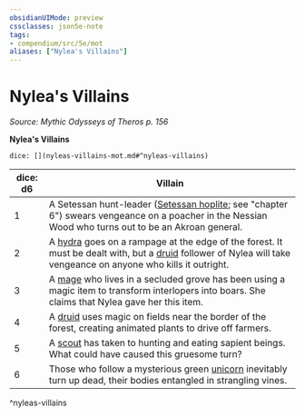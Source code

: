 ```yaml
---
obsidianUIMode: preview
cssclasses: json5e-note
tags:
- compendium/src/5e/mot
aliases: ["Nylea's Villains"]
---
```

# Nylea's Villains
*Source: Mythic Odysseys of Theros p. 156* 

**Nylea's Villains**

`dice: [](nyleas-villains-mot.md#^nyleas-villains)`

| dice: d6 | Villain |
|----------|---------|
| 1 | A Setessan hunt-leader ([Setessan hoplite](/2-Mechanics/CLI/bestiary/humanoid/setessan-hoplite-mot.md); see "chapter 6") swears vengeance on a poacher in the Nessian Wood who turns out to be an Akroan general. |
| 2 | A [hydra](/2-Mechanics/CLI/bestiary/monstrosity/hydra.md) goes on a rampage at the edge of the forest. It must be dealt with, but a [druid](/2-Mechanics/CLI/bestiary/humanoid/druid.md) follower of Nylea will take vengeance on anyone who kills it outright. |
| 3 | A [mage](/2-Mechanics/CLI/bestiary/humanoid/mage.md) who lives in a secluded grove has been using a magic item to transform interlopers into boars. She claims that Nylea gave her this item. |
| 4 | A [druid](/2-Mechanics/CLI/bestiary/humanoid/druid.md) uses magic on fields near the border of the forest, creating animated plants to drive off farmers. |
| 5 | A [scout](/2-Mechanics/CLI/bestiary/humanoid/scout.md) has taken to hunting and eating sapient beings. What could have caused this gruesome turn? |
| 6 | Those who follow a mysterious green [unicorn](/2-Mechanics/CLI/bestiary/celestial/unicorn.md) inevitably turn up dead, their bodies entangled in strangling vines. |
^nyleas-villains